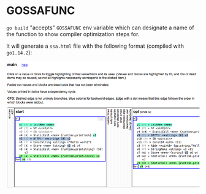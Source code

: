 # GOSSAFUNC

`go build` "accepts" `GOSSAFUNC` env variable which can designate a name of the
function to show compiler optimization steps for.

It will generate a `ssa.html` file with the following format (compiled with `go1.14.2`):

![Exemplar ssa.html](./gossafunc.png)
